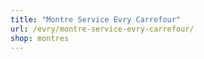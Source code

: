 ```yaml
---
title: "Montre Service Evry Carrefour"
url: /evry/montre-service-evry-carrefour/
shop: montres
---
```

